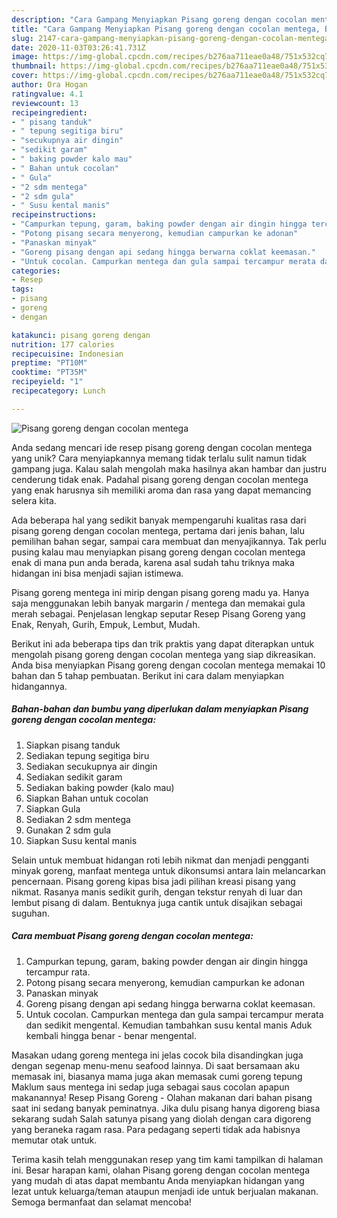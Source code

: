 ```yaml
---
description: "Cara Gampang Menyiapkan Pisang goreng dengan cocolan mentega, Bisa Manjain Lidah"
title: "Cara Gampang Menyiapkan Pisang goreng dengan cocolan mentega, Bisa Manjain Lidah"
slug: 2147-cara-gampang-menyiapkan-pisang-goreng-dengan-cocolan-mentega-bisa-manjain-lidah
date: 2020-11-03T03:26:41.731Z
image: https://img-global.cpcdn.com/recipes/b276aa711eae0a48/751x532cq70/pisang-goreng-dengan-cocolan-mentega-foto-resep-utama.jpg
thumbnail: https://img-global.cpcdn.com/recipes/b276aa711eae0a48/751x532cq70/pisang-goreng-dengan-cocolan-mentega-foto-resep-utama.jpg
cover: https://img-global.cpcdn.com/recipes/b276aa711eae0a48/751x532cq70/pisang-goreng-dengan-cocolan-mentega-foto-resep-utama.jpg
author: Ora Hogan
ratingvalue: 4.1
reviewcount: 13
recipeingredient:
- " pisang tanduk"
- " tepung segitiga biru"
- "secukupnya air dingin"
- "sedikit garam"
- " baking powder kalo mau"
- " Bahan untuk cocolan"
- " Gula"
- "2 sdm mentega"
- "2 sdm gula"
- " Susu kental manis"
recipeinstructions:
- "Campurkan tepung, garam, baking powder dengan air dingin hingga tercampur rata."
- "Potong pisang secara menyerong, kemudian campurkan ke adonan"
- "Panaskan minyak"
- "Goreng pisang dengan api sedang hingga berwarna coklat keemasan."
- "Untuk cocolan. Campurkan mentega dan gula sampai tercampur merata dan sedikit mengental. Kemudian tambahkan susu kental manis Aduk kembali hingga benar - benar mengental."
categories:
- Resep
tags:
- pisang
- goreng
- dengan

katakunci: pisang goreng dengan 
nutrition: 177 calories
recipecuisine: Indonesian
preptime: "PT10M"
cooktime: "PT35M"
recipeyield: "1"
recipecategory: Lunch

---
```



![Pisang goreng dengan cocolan mentega](https://img-global.cpcdn.com/recipes/b276aa711eae0a48/751x532cq70/pisang-goreng-dengan-cocolan-mentega-foto-resep-utama.jpg)

Anda sedang mencari ide resep pisang goreng dengan cocolan mentega yang unik? Cara menyiapkannya memang tidak terlalu sulit namun tidak gampang juga. Kalau salah mengolah maka hasilnya akan hambar dan justru cenderung tidak enak. Padahal pisang goreng dengan cocolan mentega yang enak harusnya sih memiliki aroma dan rasa yang dapat memancing selera kita.

Ada beberapa hal yang sedikit banyak mempengaruhi kualitas rasa dari pisang goreng dengan cocolan mentega, pertama dari jenis bahan, lalu pemilihan bahan segar, sampai cara membuat dan menyajikannya. Tak perlu pusing kalau mau menyiapkan pisang goreng dengan cocolan mentega enak di mana pun anda berada, karena asal sudah tahu triknya maka hidangan ini bisa menjadi sajian istimewa.

Pisang goreng mentega ini mirip dengan pisang goreng madu ya. Hanya saja menggunakan lebih banyak margarin / mentega dan memakai gula merah sebagai. Penjelasan lengkap seputar Resep Pisang Goreng yang Enak, Renyah, Gurih, Empuk, Lembut, Mudah.


Berikut ini ada beberapa tips dan trik praktis yang dapat diterapkan untuk mengolah pisang goreng dengan cocolan mentega yang siap dikreasikan. Anda bisa menyiapkan Pisang goreng dengan cocolan mentega memakai 10 bahan dan 5 tahap pembuatan. Berikut ini cara dalam menyiapkan hidangannya.

<!--inarticleads1-->

##### Bahan-bahan dan bumbu yang diperlukan dalam menyiapkan Pisang goreng dengan cocolan mentega:

1. Siapkan  pisang tanduk
1. Sediakan  tepung segitiga biru
1. Sediakan secukupnya air dingin
1. Sediakan sedikit garam
1. Sediakan  baking powder (kalo mau)
1. Siapkan  Bahan untuk cocolan
1. Siapkan  Gula
1. Sediakan 2 sdm mentega
1. Gunakan 2 sdm gula
1. Siapkan  Susu kental manis


Selain untuk membuat hidangan roti lebih nikmat dan menjadi pengganti minyak goreng, manfaat mentega untuk dikonsumsi antara lain melancarkan pencernaan. Pisang goreng kipas bisa jadi pilihan kreasi pisang yang nikmat. Rasanya manis sedikit gurih, dengan tekstur renyah di luar dan lembut pisang di dalam. Bentuknya juga cantik untuk disajikan sebagai suguhan. 

<!--inarticleads2-->

##### Cara membuat Pisang goreng dengan cocolan mentega:

1. Campurkan tepung, garam, baking powder dengan air dingin hingga tercampur rata.
1. Potong pisang secara menyerong, kemudian campurkan ke adonan
1. Panaskan minyak
1. Goreng pisang dengan api sedang hingga berwarna coklat keemasan.
1. Untuk cocolan. Campurkan mentega dan gula sampai tercampur merata dan sedikit mengental. Kemudian tambahkan susu kental manis Aduk kembali hingga benar - benar mengental.


Masakan udang goreng mentega ini jelas cocok bila disandingkan juga dengan segenap menu-menu seafood lainnya. Di saat bersamaan aku memasak ini, biasanya mama juga akan memasak cumi goreng tepung Maklum saus mentega ini sedap juga sebagai saus cocolan apapun makanannya! Resep Pisang Goreng - Olahan makanan dari bahan pisang saat ini sedang banyak peminatnya. Jika dulu pisang hanya digoreng biasa sekarang sudah Salah satunya pisang yang diolah dengan cara digoreng yang beraneka ragam rasa. Para pedagang seperti tidak ada habisnya memutar otak untuk. 

Terima kasih telah menggunakan resep yang tim kami tampilkan di halaman ini. Besar harapan kami, olahan Pisang goreng dengan cocolan mentega yang mudah di atas dapat membantu Anda menyiapkan hidangan yang lezat untuk keluarga/teman ataupun menjadi ide untuk berjualan makanan. Semoga bermanfaat dan selamat mencoba!
